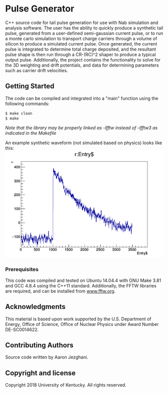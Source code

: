 Pulse Generator
=================

C++ source code for tail pulse generation for use with Nab simulation and analysis software. The user has the ability to quickly produce a synthetic tail pulse, generated from a user-defined semi-gaussian current pulse, or to run a monte carlo simulation to transport charge carriers through a volume of silicon to produce a simulated current pulse. Once generated, the current pulse is integrated to determine total charge deposited, and the resultant pulse shape is then run through a CR-(RC)^2 shaper to produce a typical output pulse. Additionally, the project contains the functionality to solve for the 3D weighting and drift potentials, and data for determining parameters such as carrier drift velocities.

## Getting Started

The code can be compiled and integrated into a "main" function using the following commands:

```
$ make clean
$ make
```

*Note that the library may be properly linked as -lfftw instead of -lfftw3 as indicated in the Makefile*

An example synthetic waveform (not simulated based on physics) looks like this:
![](data/example_wf.png "A sample synthetic waveform.")

### Prerequisites

This code was compiled and tested on Ubuntu 14.04.4 with GNU Make 3.81 and GCC 4.8.4 using the C++11 standard. Additionally, the FFTW libraries are required, and can be installed from www.fftw.org.

## Acknowledgments

This material is based upon work supported by the U.S. Department of Energy, Office of Science, Office of Nuclear Physics under Award Number DE-SC0014622.

## Contributing Authors

Source code written by Aaron Jezghani.

## Copyright and license

Copyright 2018 University of Kentucky. All rights reserved.

